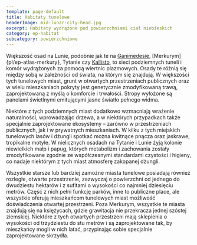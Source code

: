 ```yaml
---
template: page-default
title: Habitaty tunelowe
headerImage: mid-lunar-city-head.jpg
excerpt: Habitaty wydrążone pod powierzchniami ciał niebieskich
category: ep-habitat
subcategory: powierzchniowe
---
```

Większość osad na Lunie, podobnie jak te na [Ganimedesie](#), [Merkurym]{pl/ep-atlas-merkury}, Tytanie czy [Kallisto](#), to sieci podziemnych tuneli i komór wydrążonych za pomocą wiertnic plazmowych. Osady te różnią się między sobą w zależności od świata, na którym się znajdują. W większości tych tunelowych miast, grunt w otwartych przestrzeniach publicznych oraz w wielu mieszkaniach pokryty jest genetycznie zmodyfikowaną trawą, zaprojektowaną z myślą o komforcie i trwałości. Stropy wyłożone są panelami świetlnymi emitującymi jasne światło pełnego widma.

Niektóre z tych podziemnych miast dodatkowo wzmacniają wrażenie naturalności, wprowadzając drzewa, a w niektórych przypadkach także specjalnie zaprojektowane ekosystemy – zarówno w przestrzeniach publicznych, jak i w prywatnych mieszkaniach. W kilku z tych miejskich tunelowych lasów i dżungli spotkać można kwitnące pnącza oraz jaskrawe, tropikalne motyle. W nielicznych osadach na Tytanie i Lunie żyją kolonie niewielkich małp i papug, których metabolizm i zachowania zostały zmodyfikowane zgodnie ze współczesnymi standardami czystości i higieny, co nadaje niektórym z tych miast atmosferę zakopanej dżungli.

Wszystkie starsze lub bardziej zamożne miasta tunelowe posiadają również rozległe, otwarte przestrzenie, zazwyczaj o powierzchni od jednego do dwudziestu hektarów i z sufitami o wysokości co najmniej dziesięciu metrów. Część z nich pełni funkcję parków, inne to publiczne place, ale wszystkie oferują mieszkańcom tunelowych miast możliwość doświadczenia otwartej przestrzeni. Poza Merkurym, wszystkie te miasta znajdują się na księżycach, gdzie grawitacja nie przekracza jednej szóstej ziemskiej. Niektóre z tych otwartych przestrzeni mają sklepienia o wysokości od trzydziestu do stu metrów i są zaprojektowane tak, by mieszkańcy mogli w nich latać, przypinając sobie specjalnie zaprojektowane skrzydła.
